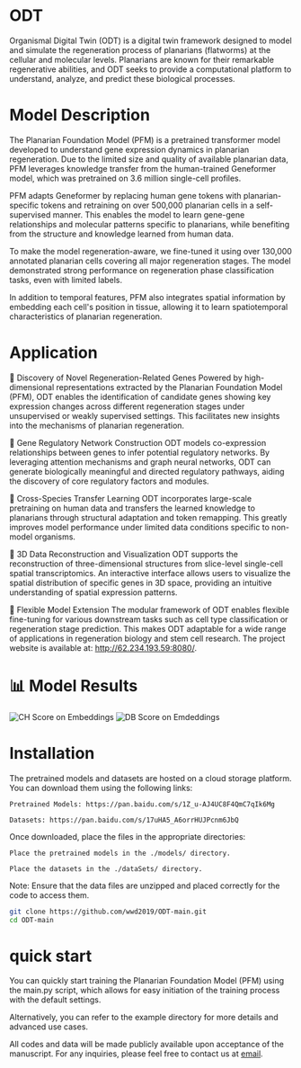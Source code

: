 # ODT
Organismal Digital Twin (ODT) is a digital twin framework designed to model and simulate the regeneration process of planarians (flatworms) at the cellular and molecular levels. Planarians are known for their remarkable regenerative abilities, and ODT seeks to provide a computational platform to understand, analyze, and predict these biological processes.

# Model Description
The Planarian Foundation Model (PFM) is a pretrained transformer model developed to understand gene expression dynamics in planarian regeneration. Due to the limited size and quality of available planarian data, PFM leverages knowledge transfer from the human-trained Geneformer model, which was pretrained on 3.6 million single-cell profiles.

PFM adapts Geneformer by replacing human gene tokens with planarian-specific tokens and retraining on over 500,000 planarian cells in a self-supervised manner. This enables the model to learn gene-gene relationships and molecular patterns specific to planarians, while benefiting from the structure and knowledge learned from human data.

To make the model regeneration-aware, we fine-tuned it using over 130,000 annotated planarian cells covering all major regeneration stages. The model demonstrated strong performance on regeneration phase classification tasks, even with limited labels.

In addition to temporal features, PFM also integrates spatial information by embedding each cell's position in tissue, allowing it to learn spatiotemporal characteristics of planarian regeneration.
# Application

🧬 Discovery of Novel Regeneration-Related Genes
Powered by high-dimensional representations extracted by the Planarian Foundation Model (PFM), ODT enables the identification of candidate genes showing key expression changes across different regeneration stages under unsupervised or weakly supervised settings. This facilitates new insights into the mechanisms of planarian regeneration.

🧠 Gene Regulatory Network Construction
ODT models co-expression relationships between genes to infer potential regulatory networks. By leveraging attention mechanisms and graph neural networks, ODT can generate biologically meaningful and directed regulatory pathways, aiding the discovery of core regulatory factors and modules.

🧭 Cross-Species Transfer Learning
ODT incorporates large-scale pretraining on human data and transfers the learned knowledge to planarians through structural adaptation and token remapping. This greatly improves model performance under limited data conditions specific to non-model organisms.

🧱 3D Data Reconstruction and Visualization
ODT supports the reconstruction of three-dimensional structures from slice-level single-cell spatial transcriptomics. An interactive interface allows users to visualize the spatial distribution of specific genes in 3D space, providing an intuitive understanding of spatial expression patterns.

🧩 Flexible Model Extension
The modular framework of ODT enables flexible fine-tuning for various downstream tasks such as cell type classification or regeneration stage prediction. This makes ODT adaptable for a wide range of applications in regeneration biology and stem cell research.
The project website is available at: http://62.234.193.59:8080/.
# 📊 Model Results
![CH Score on Embeddings](./Umap/CH.png)
![DB Score on Emdeddings](./Umap/DB.png)
# Installation
The pretrained models and datasets are hosted on a cloud storage platform. You can download them using the following links:

    Pretrained Models: https://pan.baidu.com/s/1Z_u-AJ4UC8F4QmC7qIk6Mg

    Datasets: https://pan.baidu.com/s/17uHA5_A6orrHUJPcnm6JbQ

Once downloaded, place the files in the appropriate directories:

    Place the pretrained models in the ./models/ directory.

    Place the datasets in the ./dataSets/ directory.

Note: Ensure that the data files are unzipped and placed correctly for the code to access them.
```bash
git clone https://github.com/wwd2019/ODT-main.git
cd ODT-main
```
# quick start
You can quickly start training the Planarian Foundation Model (PFM) using the main.py script, which allows for easy initiation of the training process with the default settings.

Alternatively, you can refer to the example directory for more details and advanced use cases.

All codes and data will be made publicly available upon acceptance of the manuscript. For any inquiries, please feel free to contact us at [email](wwd23@mails.jlu.edu.cn).